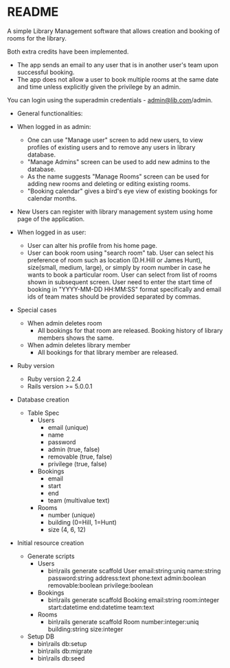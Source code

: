 # README

A simple Library Management software that allows creation and booking of rooms for the library.

Both extra credits have been implemented.
* The app sends an email to any user that is in another user's team upon successful booking.
* The app does not allow a user to book multiple rooms at the same date and time unless explicitly given the privilege by an admin.

You can login using the superadmin credentials - admin@lib.com/admin.

* General functionalities:

* When logged in as admin:
  * One can use "Manage user" screen to add new users, to view profiles of existing users and to remove any users in library database. 
  * "Manage Admins" screen can be used to add new admins to the database.
  * As the name suggests "Manage Rooms" screen can be used for adding new rooms and deleting or editing existing rooms.
  * "Booking calendar" gives a bird's eye view of existing bookings for calendar months.

* New Users can register with library management system using home page of the application.

* When logged in as user:
  * User can alter his profile from his home page.
  * User can book room using "search room" tab. User can select his preference of room such as location (D.H.Hill or James Hunt), size(small, medium, large), or simply by room number in case   he wants to book a particular room. User can select from list of rooms shown in subsequent screen. User need to enter the start time of booking in "YYYY-MM-DD HH:MM:SS" format   specifically and email ids of team mates should be provided separated by commas.
 
* Special cases
  * When admin deletes room
    * All bookings for that room are released. Booking history of library members shows the same.
  * When admin deletes library member
    * All bookings for that library member are released.

* Ruby version
    * Ruby version 2.2.4
    * Rails version >= 5.0.0.1

* Database creation
    * Table Spec
        * Users
            * email (unique)
            * name
            * password
            * admin (true, false)
            * removable (true, false)
            * privilege (true, false)
        * Bookings
            * email
            * start
            * end
            * team (multivalue text)
        * Rooms
            * number (unique)
            * building (0=Hill, 1=Hunt)
            * size (4, 6, 12)
            
* Initial resource creation
    * Generate scripts
        * Users
            * bin\rails generate scaffold User email:string:uniq name:string password:string address:text phone:text admin:boolean removable:boolean privilege:boolean
        * Bookings
            * bin\rails generate scaffold Booking email:string room:integer start:datetime end:datetime team:text
        * Rooms
            * bin\rails generate scaffold Room number:integer:uniq building:string size:integer
    * Setup DB
        * bin\rails db:setup
        * bin\rails db:migrate
        * bin\rails db:seed